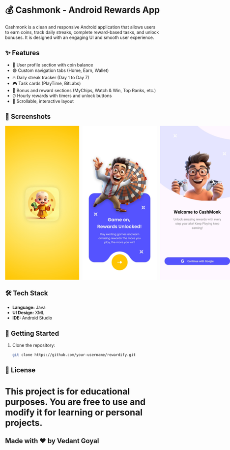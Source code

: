 # 💰 Cashmonk - Android Rewards App

Cashmonk is a clean and responsive Android application that allows users to earn coins, track daily streaks, complete reward-based tasks, and unlock bonuses. It is designed with an engaging UI and smooth user experience.

## ✨ Features

- 👤 User profile section with coin balance
- 🟣 Custom navigation tabs (Home, Earn, Wallet)
- 🔥 Daily streak tracker (Day 1 to Day 7)
- 🎮 Task cards (PlayTime, BitLabs)
- 🎁 Bonus and reward sections (MyChips, Watch & Win, Top Ranks, etc.)
- ⏰ Hourly rewards with timers and unlock buttons
- 🔄 Scrollable, interactive layout

## 📸 Screenshots
<div style="display: flex; gap: 10px;">
<img src="https://github.com/thevedantgoyal/CashMonk/blob/main/CashMonk1.jpeg?raw=true" width="300" height="500"/>

<img src="https://github.com/thevedantgoyal/CashMonk/blob/main/cashmonk2.jpeg?raw=true" width="300" height="500"/>

<img src="https://github.com/thevedantgoyal/CashMonk/blob/main/cashmonk3.jpeg?raw=true" width="300" height="500"/>

<img src="https://github.com/thevedantgoyal/CashMonk/blob/main/cashmonki4.jpeg?raw=true" width="300" height="500"/>
</div>

## 🛠 Tech Stack

- **Language:** Java
- **UI Design:** XML 
- **IDE:** Android Studio


## 🚀 Getting Started

1. Clone the repository:
   ```bash
   git clone https://github.com/your-username/rewardify.git

## 📝 License
# This project is for educational purposes. You are free to use and modify it for learning or personal projects.

## Made with ❤️ by Vedant Goyal


